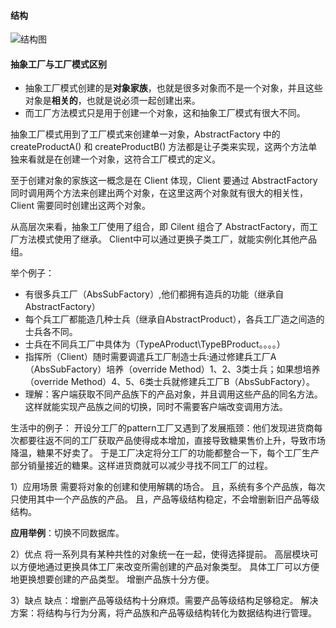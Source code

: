 #### 结构

![结构图](D:\Pattern\DesignPattern\DesignPattern\CreationPattern\AbstractFactory\结构图.png)

#### 抽象工厂与工厂模式区别

- 抽象工厂模式创建的是**对象家族**，也就是很多对象而不是一个对象，并且这些对象是**相关的**，也就是说必须一起创建出来。
- 而工厂方法模式只是用于创建一个对象，这和抽象工厂模式有很大不同。

抽象工厂模式用到了工厂模式来创建单一对象，AbstractFactory 中的 createProductA() 和 createProductB() 方法都是让子类来实现，这两个方法单独来看就是在创建一个对象，这符合工厂模式的定义。

至于创建对象的家族这一概念是在 Client 体现，Client 要通过 AbstractFactory 同时调用两个方法来创建出两个对象，在这里这两个对象就有很大的相关性，Client 需要同时创建出这两个对象。

从高层次来看，抽象工厂使用了组合，即 Cilent 组合了 AbstractFactory，而工厂方法模式使用了继承。
Client中可以通过更换子类工厂，就能实例化其他产品组。

举个例子：
- 有很多兵工厂（AbsSubFactory）,他们都拥有造兵的功能（继承自AbstractFactory）
- 每个兵工厂都能造几种士兵（继承自AbstractProduct），各兵工厂造之间造的士兵各不同。
- 士兵在不同兵工厂中具体为（TypeAProduct\TypeBProduct。。。。）
- 指挥所（Client）随时需要调遣兵工厂制造士兵:通过修建兵工厂A（AbsSubFactory）培养（override Method）1、2、3类士兵；如果想培养（override Method）4、5、6类士兵就修建兵工厂B（AbsSubFactory）。
- 理解：客户端获取不同产品族下的产品对象，并且调用这些产品的同名方法。这样就能实现产品族之间的切换，同时不需要客户端改变调用方法。

生活中的例子：
    开设分工厂的pattern工厂又遇到了发展瓶颈：他们发现进货商每次都要往返不同的工厂获取产品使得成本增加，直接导致糖果售价上升，导致市场降温，糖果不好卖了。
    于是工厂决定将分工厂的功能都整合一下，每个工厂生产部分销量接近的糖果。这样进货商就可以减少寻找不同工厂的过程。

1）应用场景
需要将对象的创建和使用解耦的场合。
且，系统有多个产品族，每次只使用其中一个产品族的产品。
且，产品等级结构稳定，不会增删新旧产品等级结构。

**应用举例**：切换不同数据库。

2）优点
将一系列具有某种共性的对象统一在一起，使得选择提前。
高层模块可以方便地通过更换具体工厂来改变所需创建的产品对象类型。
具体工厂可以方便地更换想要创建的产品类型。
增删产品族十分方便。

3）缺点
缺点：增删产品等级结构十分麻烦。需要产品等级结构足够稳定。
解决方案：将结构与行为分离，将产品族和产品等级结构转化为数据结构进行管理。
